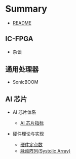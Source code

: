 # Summary

* [README](README.md)

## IC-FPGA

* 杂谈


## 通用处理器

* SonicBOOM

## AI 芯片

* AI 芯片体系
	* [AI 芯片指标](./blog/AI/AI芯片指标.md)

* 硬件理论与实现
	* [硬件定点数](./blog/hardfix/README.md)
	* [脉动阵列(Systolic Array)](./blog/hardalgo/systolic-array.md)












